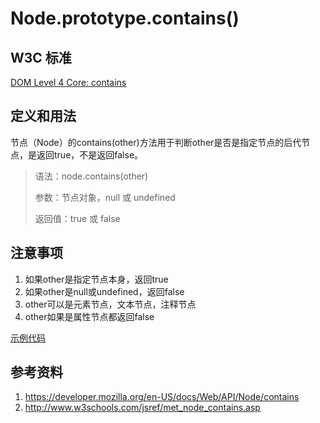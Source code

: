 # Node.prototype.contains()

## W3C 标准
[DOM Level 4 Core: contains](https://www.w3.org/TR/domcore/#dom-node-contains)

## 定义和用法
节点（Node）的contains(other)方法用于判断other是否是指定节点的后代节点，是返回true，不是返回false。

> 语法：node.contains(other)
> 
> 参数：节点对象，null 或 undefined
> 
> 返回值：true 或 false

## 注意事项
1. 如果other是指定节点本身，返回true
2. 如果other是null或undefined，返回false
3. other可以是元素节点，文本节点，注释节点
4. other如果是属性节点都返回false

[示例代码](./contains().html)

## 参考资料
1. https://developer.mozilla.org/en-US/docs/Web/API/Node/contains
2. http://www.w3schools.com/jsref/met_node_contains.asp